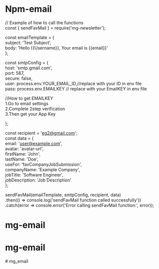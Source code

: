 # Npm-email

// Example of how to call the functions <br />
const { sendFavMail } = require('mg-newsletter'); <br />

const emailTemplate = {<br />
  subject: 'Test Subject',<br />
  body: 'Hello {{Username}}, Your email is {{email}}'<br />
};<br />

const smtpConfig = {<br />
  host: 'smtp.gmail.com',<br />
  port: 587,<br />
  secure: false,<br />
  user: process.env.YOUR_EMAIL_ID,//replace with your ID in env file <br />
  pass: process.env.EMAILKEY // replace with your EmailKEY in env file <br />

 //How to get EMAILKEY <br />
 1.Go to email settings <br />
 2.Complete 2step verification <br />
 3.Then get your App Key <br />

};<br />

const recipient = 'eg2@gmail.com';<br />
const data = {<br />
  email: 'user@example.com',<br />
  avatar: 'avatar-url',<br />
  firstName: 'John',<br />
  lastName: 'Doe',<br />
  useFor: 'favCompanyJobSubmission',<br />
  companyName: 'Example Company',<br />
  jobTitle: 'Software Engineer',<br />
  jobDescription: 'Job Description'<br />
};<br />

sendFavMail(emailTemplate, smtpConfig, recipient, data)<br />
  .then(() => console.log('sendFavMail function called successfully'))<br />
  .catch(error => console.error('Error calling sendFavMail function:', error));<br />

# mg-email
# mg-email
#   m g _ e m a i l  
 